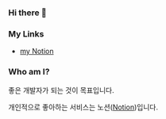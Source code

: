 ### Hi there 👋

### My Links
- [my Notion](https://www.notion.so/Become-a-Developer-1a69ddb837484ecdbbb7a5d1af8aba5d)

### Who am I?
좋은 개발자가 되는 것이 목표입니다.

개인적으로 좋아하는 서비스는 노션([Notion](https://www.notion.so/ko/product?utm_source=google&utm_campaign=10805039169&utm_medium=104440699817&utm_content=455555244419&utm_term=%EB%85%B8%EC%85%98&targetid=kwd-827502875973&gclid=Cj0KCQjwp86EBhD7ARIsAFkgakgw_PX91PTTNnKLksXes1piG1he48BckrqsgKsfesUGj93YW3CYy9caAs_dEALw_wcB))입니다.

<!--
**dorakang612/dorakang612** is a ✨ _special_ ✨ repository because its `README.md` (this file) appears on your GitHub profile.

Here are some ideas to get you started:

- 🔭 I’m currently working on ...
- 🌱 I’m currently learning ...
- 👯 I’m looking to collaborate on ...
- 🤔 I’m looking for help with ...
- 💬 Ask me about ...
- 📫 How to reach me: ...
- 😄 Pronouns: ...
- ⚡ Fun fact: ...
-->
